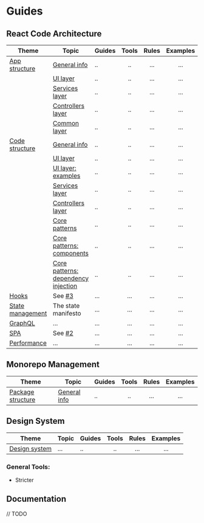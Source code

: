 # Guides

## React Code Architecture

| Theme                                        | Topic                                                                                               | Guides | Tools | Rules | Examples |
| -------------------------------------------- | --------------------------------------------------------------------------------------------------- | ------ | :---: | :---: | :------: |
| [App structure](./react/app-structure)       | [General info](./react/app-structure)                                                               | ..     |  ..   |  ...  |   ...    |
|                                              | [UI layer](./react/app-structure/ui-layer)                                                          | ..     |  ..   |  ...  |   ...    |
|                                              | [Services layer](./react/app-structure/services-layer)                                              | ..     |  ..   |  ...  |   ...    |
|                                              | [Controllers layer](./react/app-structure/controllers-layer)                                        | ..     |  ..   |  ...  |   ...    |
|                                              | [Common layer](./react/app-structure/common-layer)                                                  | ..     |  ..   |  ...  |   ...    |
| [Code structure](./react/code-structure)     | [General info](./react/code-structure)                                                              | ..     |  ..   |  ...  |   ...    |
|                                              | [UI layer](./react/code-structure/ui-layer)                                                         | ..     |  ..   |  ...  |   ...    |
|                                              | [UI layer: examples](./react/code-structure/ui-layer/examples.md)                                   | ..     |  ..   |  ...  |   ...    |
|                                              | [Services layer](./react/code-structure/services-layer)                                             | ..     |  ..   |  ...  |   ...    |
|                                              | [Controllers layer](./react/code-structure/controllers-layer)                                       | ..     |  ..   |  ...  |   ...    |
|                                              | [Core patterns](./react/code-structure/core-patterns)                                               | ..     |  ..   |  ...  |   ...    |
|                                              | [Core patterns: components](./react/code-structure/core-patterns/components.md)                     | ..     |  ..   |  ...  |   ...    |
|                                              | [Core patterns: dependency injection](./react/code-structure/core-patterns/dependency-injection.md) | ..     |  ..   |  ...  |   ...    |
| [Hooks](./react/hooks)                       | See [#3](/atlassian/tangerine/issues/3)                                                             | ...    |  ...  |  ...  |   ...    |
| [State management](./react/state-management) | The state manifesto                                                                                 | ...    |  ...  |  ...  |   ...    |
| [GraphQL](./react/graphql)                   | ...                                                                                                 | ...    |  ...  |  ...  |   ...    |
| [SPA](./react/spa)                           | See [#2](/atlassian/tangerine/issues/2)                                                             | ...    |  ...  |  ...  |   ...    |
| [Performance](./react/performance)           | ...                                                                                                 | ...    |  ...  |  ...  |   ...    |

## Monorepo Management

| Theme                                              | Topic                                         | Guides | Tools | Rules | Examples |
| -------------------------------------------------- | --------------------------------------------- | ------ | :---: | :---: | :------: |
| [Package structure](./monorepo/packages-structure) | [General info](./monorepo/packages-structure) | ..     |  ..   |  ...  |   ...    |

## Design System

| Theme                            | Topic | Guides | Tools | Rules | Examples |
| -------------------------------- | ----- | ------ | :---: | :---: | :------: |
| [Design system](./design-system) | ...   | ..     |  ..   |  ...  |   ...    |

### General Tools:

-   Stricter

## Documentation

// TODO
